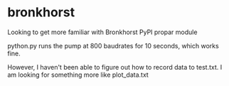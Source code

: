 # bronkhorst
Looking to get more familiar with Bronkhorst PyPI propar module

python.py runs the pump at 800 baudrates for 10 seconds, which works fine.

However, I haven't been able to figure out how to record data to test.txt. I am looking for something more like plot_data.txt 
